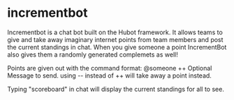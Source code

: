 # incrementbot

Incrementbot is a chat bot built on the Hubot framework. It allows teams to give and take away imaginary internet points from team members and post the current standings in chat. When you give someone a point IncrementBot also gives them a randomly generated complemets as well!

Points are given out with the command format: @someone ++ Optional Message to send.
using -- instead of ++ will take away a point instead.

Typing "scoreboard" in chat will display the current standings for all to see.

